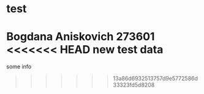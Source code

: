 # test
Bogdana Aniskovich 
273601
<<<<<<< HEAD
new test data
=======
some info 
>>>>>>> 13a86d6932513757d9e5772586d33323fd5d8208
